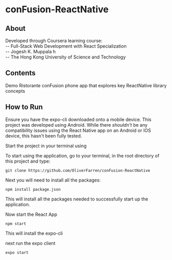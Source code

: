 # conFusion-ReactNative

## About
Developed through Coursera learning course:<br>
-- Full-Stack Web Development with React Specialization<br>
-- Jogesh K. Muppala h <br>
-- The Hong Kong University of Science and Technology<br>

## Contents

Demo Ristorante conFusion phone app that explores key ReactNative library concepts

## How to Run

Ensure you have the expo-cli downloaded onto a mobile device. This project was developed using Android. While there _shouldn't_ be any compatibility issues using the React Native app on an Android or IOS device, this hasn't been fully tested.

Start the project in your terminal using

To start using the application, go to your terminal, in the root directory of this project and type:

```
git clone https://github.com/OliverFarren/conFusion-ReactNative
```

Next you will need to install all the packages:

```
npm install package.json
```

This will install all the packages needed to successfully start up the application. 

Now start the React App


```
npm start
```

This will install the expo-cli 

next run the expo client

```
expo start
```
